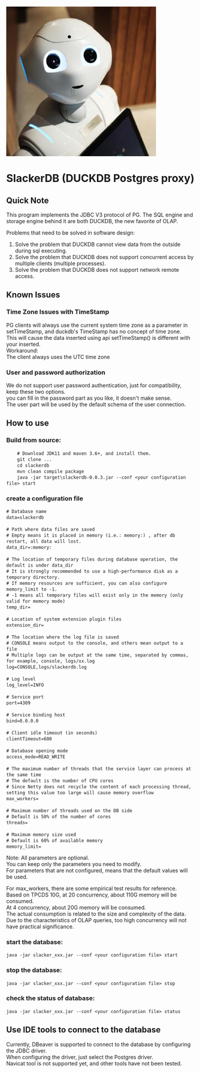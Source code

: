 ![机器人小懒](robotslacker.jpg)

# SlackerDB (DUCKDB Postgres proxy)

## Quick Note
This program implements the JDBC V3 protocol of PG.
The SQL engine and storage engine behind it are both DUCKDB, the new favorite of OLAP.

Problems that need to be solved in software design:
1. Solve the problem that DUCKDB cannot view data from the outside during sql executing.
2. Solve the problem that DUCKDB does not support concurrent access by multiple clients (multiple processes).
3. Solve the problem that DUCKDB does not support network remote access.

## Known Issues
### Time Zone Issues with TimeStamp
  PG clients will always use the current system time zone as a parameter in setTimeStamp, and duckdb's TimeStamp has no concept of time zone.  
  This will cause the data inserted using api setTimeStamp() is different with your inserted.  
  Workaround:   
  The client always uses the UTC time zone
### User and password authorization
  We do not support user password authentication, just for compatibility, keep these two options.  
  you can fill in the password part as you like, it doesn't make sense.  
  The user part will be used by the default schema of the user connection.


## How to use
### Build from source:
```
    # Download JDK11 and maven 3.6+, and install them.
    git clone ...
    cd slackerdb
    mvn clean compile package
    java -jar target\slackerdb-0.0.3.jar --conf <your configuration file> start  
```

### create a configuration file
``` 
# Database name
data=slackerdb

# Path where data files are saved
# Empty means it is placed in memory (i.e.: memory:) , after db restart, all data will lost.
data_dir=:memory:

# The location of temporary files during database operation, the default is under data_dir
# It is strongly recommended to use a high-performance disk as a temporary directory.
# If memory resources are sufficient, you can also configure memory_limit to -1.
# -1 means all temporary files will exist only in the memory (only valid for memory mode)
temp_dir=

# Location of system extension plugin files
extension_dir=

# The location where the log file is saved
# CONSOLE means output to the console, and others mean output to a file
# Multiple logs can be output at the same time, separated by commas, for example, console, logs/xx.log
log=CONSOLE,logs/slackerdb.log

# Log level
log_level=INFO

# Service port
port=4309

# Service binding host
bind=0.0.0.0

# Client idle timeout (in seconds)
clientTimeout=600

# Database opening mode
access_mode=READ_WRITE

# The maximum number of threads that the service layer can process at the same time
# The default is the number of CPU cores
# Since Netty does not recycle the content of each processing thread, setting this value too large will cause memory overflow
max_workers=

# Maximum number of threads used on the DB side
# Default is 50% of the number of cores
threads=

# Maximum memory size used
# Default is 60% of available memory
memory_limit=
```
Note: All parameters are optional.   
You can keep only the parameters you need to modify.   
For parameters that are not configured, means that the default values  will be used.

For max_workers, there are some empirical test results for reference.  
Based on TPCDS 10G, at 20 concurrency, about 110G memory will be consumed.   
At 4 concurrency, about 20G memory will be consumed.   
The actual consumption is related to the size and complexity of the data.   
Due to the characteristics of OLAP queries, too high concurrency will not have practical significance.

### start the database:
``` 
java -jar slacker_xxx.jar --conf <your configuration file> start
```

### stop the database:
```
java -jar slacker_xxx.jar --conf <your configuration file> stop
```

### check the status of database:
```
java -jar slacker_xxx.jar --conf <your configuration file> status
```

## Use IDE tools to connect to the database
Currently, DBeaver is supported to connect to the database by configuring the JDBC driver.  
When configuring the driver, just select the Postgres driver.  
Navicat tool is not supported yet, and other tools have not been tested.  